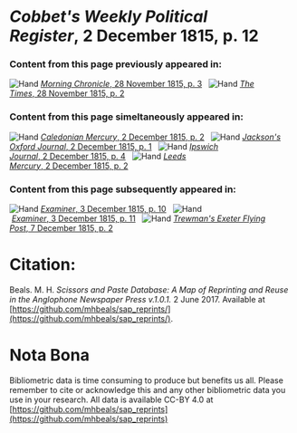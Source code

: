 # *Cobbet's Weekly Political Register*, 2 December 1815, p. 12  
  
### Content from this page previously appeared in:  
![Hand](http://scissorsandpaste.net/wp-content/uploads/2017/06/smallhandpointer.png) [*Morning Chronicle*, 28 November 1815, p. 3](https://mhbeals.github.io/sap_html/Morning-Chronicle/Morning-Chronicle-28-November-1815-p-3)  
![Hand](http://scissorsandpaste.net/wp-content/uploads/2017/06/smallhandpointer.png) [*The Times*, 28 November 1815, p. 2](https://mhbeals.github.io/sap_html/The-Times/The-Times-28-November-1815-p-2)  
  
### Content from this page simeltaneously appeared in:  
![Hand](http://scissorsandpaste.net/wp-content/uploads/2017/06/smallhandpointer.png) [*Caledonian Mercury*, 2 December 1815, p. 2](https://mhbeals.github.io/sap_html/Caledonian-Mercury/Caledonian-Mercury-2-December-1815-p-2)  
![Hand](http://scissorsandpaste.net/wp-content/uploads/2017/06/smallhandpointer.png) [*Jackson's Oxford Journal*, 2 December 1815, p. 1](https://mhbeals.github.io/sap_html/Jackson's-Oxford-Journal/Jackson's-Oxford-Journal-2-December-1815-p-1)  
![Hand](http://scissorsandpaste.net/wp-content/uploads/2017/06/smallhandpointer.png) [*Ipswich Journal*, 2 December 1815, p. 4](https://mhbeals.github.io/sap_html/Ipswich-Journal/Ipswich-Journal-2-December-1815-p-4)  
![Hand](http://scissorsandpaste.net/wp-content/uploads/2017/06/smallhandpointer.png) [*Leeds Mercury*, 2 December 1815, p. 2](https://mhbeals.github.io/sap_html/Leeds-Mercury/Leeds-Mercury-2-December-1815-p-2)  
  
### Content from this page subsequently appeared in:  
![Hand](http://scissorsandpaste.net/wp-content/uploads/2017/06/smallhandpointer.png) [*Examiner*, 3 December 1815, p. 10](https://mhbeals.github.io/sap_html/Examiner/Examiner-3-December-1815-p-10)  
![Hand](http://scissorsandpaste.net/wp-content/uploads/2017/06/smallhandpointer.png) [*Examiner*, 3 December 1815, p. 11](https://mhbeals.github.io/sap_html/Examiner/Examiner-3-December-1815-p-11)  
![Hand](http://scissorsandpaste.net/wp-content/uploads/2017/06/smallhandpointer.png) [*Trewman's Exeter Flying Post*, 7 December 1815, p. 2](https://mhbeals.github.io/sap_html/Trewman's-Exeter-Flying-Post/Trewman's-Exeter-Flying-Post-7-December-1815-p-2)  


# Citation: 

Beals. M. H. *Scissors and Paste Database: A Map of Reprinting and Reuse in the Anglophone Newspaper Press v.1.0.1.* 2 June 2017. Available at [https://github.com/mhbeals/sap_reprints/](https://github.com/mhbeals/sap_reprints/). 

# Nota Bona

Bibliometric data is time consuming to produce but benefits us all. Please remember to cite or acknowledge this and any other bibliometric data you use in your research. All data is available CC-BY 4.0 at [https://github.com/mhbeals/sap_reprints](https://github.com/mhbeals/sap_reprints)